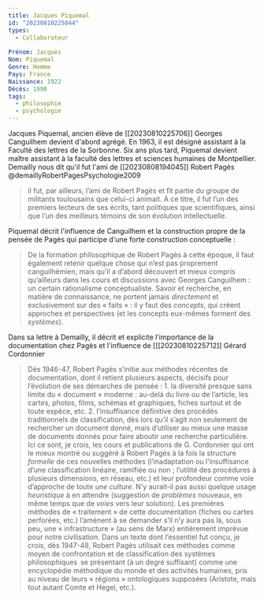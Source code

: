 ```yaml
---
title: Jacques Piquemal  
id: "20230810225844"
types:
  - Collaborateur
  
Prénom: Jacques
Nom: Piquemal 
Genre: Homme
Pays: France
Naissance: 1922
Décès: 1990
tags:
  - philosophie
  - psychologie
---
```


Jacques Piquemal, ancien élève de [[20230810225706]] Georges Canguilhem devient d'abord agrégé. En 1963, il est désigné assistant à la Faculté des lettres de la Sorbonne. Six ans plus tard, Piquemal devient maître assistant à la faculté des lettres et sciences humaines de Montpellier. 
Demailly nous dit qu'il fut l'ami de [[20230808194045]] Robert Pagès  @demaillyRobertPagesPsychologie2009 
>il fut, par ailleurs, l’ami de Robert Pagès et fit partie du groupe de militants toulousains que celui-ci animait. À ce titre, il fut l’un des premiers lecteurs de ses écrits, tant politiques que scientifiques, ainsi que l’un des meilleurs témoins de son évolution intellectuelle.

Piquemal décrit l'influence de Canguilhem et la construction propre de la pensée de Pagès qui participe d'une forte construction conceptuelle :
>De la formation philosophique de Robert Pagès à cette époque, il faut également retenir quelque chose qui n’est pas proprement canguilhémien, mais qu’il a d’abord découvert et mieux compris qu’ailleurs dans les cours et discussions avec Georges Canguilhem : un certain rationalisme conceptualiste. Savoir et recherche, en matière de connaissance, ne portent jamais _directement_ et exclusivement sur des « faits » : il y faut des _concepts_, qui créent approches et perspectives (et les concepts eux-mêmes forment des _systèmes_).

Dans sa lettre à Demailly, il décrit et explicite l'importance de la documentation chez Pagès et l'influence de [[[20230810225712]] Gérard Cordonnier
>Dès 1946-47, Robert Pagès s’initie aux méthodes récentes de documentation, dont il retient plusieurs aspects, décisifs pour l’évolution de ses démarches de pensée : 1. la diversité presque sans limite du « document » moderne : au-delà du livre ou de l’article, les cartes, photos, films, schémas et graphiques, fiches surtout et de toute espèce, etc. 2. l’insuffisance définitive des procédés traditionnels de classification, dès lors qu’il s’agit non seulement de rechercher un document donné, mais d’utiliser au mieux une masse de documents donnés pour faire aboutir une recherche particulière. Ici ce sont, je crois, les cours et publications de G. Cordonnier qui ont le mieux montré ou suggéré à Robert Pagès à la fois la structure _formelle_ de ces nouvelles méthodes (l’inadaptation ou l’insuffisance d’une classification linéaire, ramifiée ou non ; l’utilité des procédures à plusieurs dimensions, en réseau, etc.) et leur profondeur comme voie d’approche de toute _une culture_. N’y aurait-il pas aussi quelque usage _heuristique_ à en attendre (suggestion de _problèmes_ nouveaux, en même temps que de _voies_ vers leur solution). Les premières méthodes de « traitement » de cette documentation (fiches ou cartes perforées, etc.) l’amènent à se demander s’il n’y aura pas là, sous peu, une « infrastructure » (au sens de Marx) entièrement imprévue pour notre civilisation. Dans un texte dont l’essentiel fut conçu, je crois, dès 1947-48, Robert Pagès utilisait ces méthodes comme moyen de confrontation et de classification des systèmes philosophiques  se présentant (à un degré suffisant) comme une encyclopédie méthodique du monde et des activités humaines, pris au niveau de leurs « régions » ontologiques supposées (Aristote, mais tout autant Comte et Hegel, etc.).
